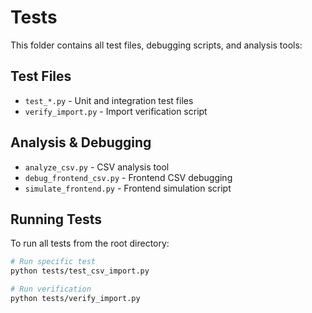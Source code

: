 # Tests

This folder contains all test files, debugging scripts, and analysis tools:

## Test Files
- `test_*.py` - Unit and integration test files
- `verify_import.py` - Import verification script

## Analysis & Debugging
- `analyze_csv.py` - CSV analysis tool
- `debug_frontend_csv.py` - Frontend CSV debugging
- `simulate_frontend.py` - Frontend simulation script

## Running Tests

To run all tests from the root directory:
```bash
# Run specific test
python tests/test_csv_import.py

# Run verification
python tests/verify_import.py
```
